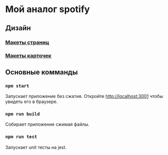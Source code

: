 # Мой аналог spotify

## Дизайн 

### [Макеты страниц](https://www.behance.net/gallery/71673505/SPOTIFY-REDESIGN-LAYOUT-UIUX-WEB?tracking_source=search_projects%7CSpotify+web+design)

### [Макеты карточек](https://www.figma.com/file/rmdcI8k2OuICfVBawBfcRn/Spotify-UI-Design-(Search%2FArtist-Profile)-(Community)?node-id=42%3A28&t=vP3VC4tJrGLycGq2-0)
## Основные комманды

### `npm start`

Запускает приложение без сжатия.
Откройте [http://localhost:3001](http://localhost:3001) чтобы увидеть его в браузере.

### `npm run build`

Собирает приложение сжимая файлы.

### `npm run test`

Запускает unit тесты на jest.
